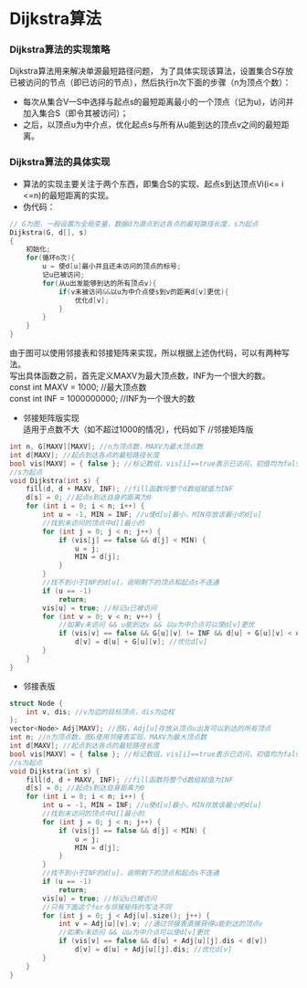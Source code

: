 # Dijkstra算法
### Dijkstra算法的实现策略
Dijkstra算法用来解决单源最短路径问题， 为了具体实现该算法，设置集合S存放已被访问的节点（即已访问的节点），然后执行n次下面的步骤（n为顶点个数）：
- 每次从集合V—S中选择与起点s的最短距离最小的一个顶点（记为u)，访问并加入集合S（即令其被访问）；
- 之后，以顶点u为中介点，优化起点s与所有从u能到达的顶点v之间的最短距离。
### Dijkstra算法的具体实现
- 算法的实现主要关注于两个东西，即集合S的实现、起点s到达顶点Vi(i<= i <=n)的最短距离的实现。
- 伪代码：
```c++
// G为图，一般设置为全局变量，数据d为源点到达各点的最短路径长度，s为起点
Dijkstra(G, d[], s)
{
    初始化;
    for(循环n次){
        u = 使d[u]最小并且还未访问的顶点的标号;
        记u已被访问;
        for(从u出发能够到达的所有顶点v){
            if(v未被访问&&以u为中介点使s到v的距离d[v]更优){
                优化d[v];
            }
        }
    }
}           
```  

由于图可以使用邻接表和邻接矩阵来实现，所以根据上述伪代码，可以有两种写法。  
写出具体函数之前，首先定义MAXV为最大顶点数，INF为一个很大的数。  
const int MAXV = 1000; //最大顶点数  
const int INF = 1000000000; //INF为一个很大的数  
- 邻接矩阵版实现  
适用于点数不大（如不超过1000的情况），代码如下
//邻接矩阵版
```c++
int n, G[MAXV][MAXV]; //n为顶点数，MAXV为最大顶点数
int d[MAXV]; //起点到达各点的最短路径长度
bool vis[MAXV] = { false }; //标记数组，vis[i]==true表示已访问，初值均为false
//s为起点
void Dijkstra(int s) {
    fill(d, d + MAXV, INF); //fill函数将整个d数组赋值为INF
    d[s] = 0; //起点s到达自身的距离为0
    for (int i = 0; i < n; i++) {
        int u = -1, MIN = INF; //u使d[u]最小，MIN存放该最小的d[u]
        //找到未访问的顶点中d[]最小的
        for (int j = 0; j < n; j++) {
            if (vis[j] == false && d[j] < MIN) {
                u = j;
                MIN = d[j];
            }
        }
        //找不到小于INF的d[u]，说明剩下的顶点和起点s不连通
        if (u == -1)
            return;
        vis[u] = true; //标记u已被访问
        for (int v = 0; v < n; v++) {
            //如果v未访问 && u能到达v && 以u为中介点可以使d[v]更优
            if (vis[v] == false && G[u][v] != INF && d[u] + G[u][v] < d[v])
                d[v] = d[u] + G[u][v]; //优化d[v]
        }
    }
}
```
- 邻接表版
```c++
struct Node {
    int v, dis; //v为边的目标顶点，dis为边权
};
vector<Node> Adj[MAXV]; //图G，Adj[u]存放从顶点u出发可以到达的所有顶点
int n; //n为顶点数，图G使用邻接表实现，MAXV为最大顶点数
int d[MAXV]; //起点到达各点的最短路径长度
bool vis[MAXV] = { false }; //标记数组，vis[i]==true表示已访问，初值均为false
//s为起点
void Dijkstra(int s) {
    fill(d, d + MAXV, INF); //fill函数将整个d数组赋值为INF
    d[s] = 0; //起点s到达自身距离为0
    for (int i = 0; i < n; i++) {
        int u = -1, MIN = INF; //u使d[u]最小，MIN存放该最小的d[u]
        //找到未访问的顶点中d[]最小的
        for (int j = 0; j < n; j++) {
            if (vis[j] == false && d[j] < MIN) {
                u = j;
                MIN = d[j];
            }
        }
        //找不到小于INF的d[u]，说明剩下的顶点和起点s不连通
        if (u == -1)
            return;
        vis[u] = true; //标记u已被访问
        //只有下面这个for与邻接矩阵的写法不同
        for (int j = 0; j < Adj[u].size(); j++) {
            int v = Adj[u][v].v; //通过邻接表直接获得u能到达的顶点v
            //如果v未访问 && 以u为中介点可以使d[v]更优
            if (vis[v] == false && d[u] + Adj[u][j].dis < d[v])
                d[v] = d[u] + Adj[u][j].dis; //优化d[v]
        }
    }
}
```

